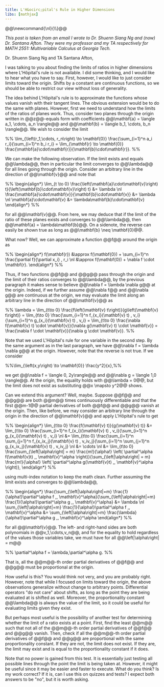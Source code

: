 ```yaml
---
title: L'H&ocirc;pital's Rule in Higher Dimensions
libs: [mathjax]
---
```


<div class="mathjaxDeclarations">
    @@\newcommand{\nl}{\\}@@
</div>

*This post is taken from an email I wrote to Dr. Shuenn Siang Ng and (now) Dr.
Santana Afton. They were my professor and my TA respectively for MATH 2551:
Multivariable Calculus at Georgia Tech.*

Dr. Shuenn Siang Ng and TA Santana Afton,

I was talking to you about finding the limits of ratios in higher dimensions
where L'H&ocirc;pital's rule is not available. I did some thinking, and I would
like to hear what you have to say. First, however, I would like to just consider
limits toward the origin. Shifts by a constant are continuous functions, so we
should be able to restrict our view without loss of generality.

The idea behind L'H&ocirc;pital's rule is to approximate the functions whose
values vanish with their tangent lines. The obvious extension would be to do the
same with planes. However, first we need to understand how the limits of the
ratios of planes work. Thus, consider two planes through the origin written in
@@z@@-equals form with coefficients @@\mathbf{a} = \langle a_1, \cdots, a_n
\rangle@@ and @@\mathbf{b} = \langle b_1, \cdots, b_n \rangle@@. We wish to
consider the limit

%% \lim_{\left(r_1,\cdots, r_n\right) \to \mathbf{0}} \frac{\sum_{i=1}^n a_i r_i}{\sum_{i=1}^n b_i r_i} = \lim_{\mathbf{r} \to \mathbf{0}} \frac{\mathbf{a}\cdot\mathbf{r}}{\mathbf{b}\cdot\mathbf{r}}. %%

We can make the following observation. If the limit exists and equals
@@\lambda@@, then in particular the limit converges to @@\lambda@@ for all lines
going through the origin. Consider an arbitrary line in the direction of
@@\mathbf{v}@@ and note that

%%
\begin{align\*}
    \lim_{t \to 0} \frac{\left(\mathbf{a}\cdot\mathbf{v}\right) t}{\left(\mathbf{b}\cdot\mathbf{v}\right) t} &= \lambda \nl
    \frac{\mathbf{a}\cdot\mathbf{v}}{\mathbf{b}\cdot\mathbf{v}} &= \lambda \nl
    \mathbf{a}\cdot\mathbf{v} &= \lambda\mathbf{b}\cdot\mathbf{v}
\end{align*}
%%

for all @@\mathbf{v}@@. From here, we may deduce that if the limit of the ratio
of these planes exists and converges to @@\lambda@@, then @@\mathbf{a} =
\lambda\mathbf{b}@@. On a sidenote, the reverse can easily be shown true as long
as @@\mathbf{b} \neq \mathbf{0}@@.

What now? Well, we can approximate a function @@f@@ around the origin as

%%
\begin{align\*}
    f(\mathbf{r}) &\approx f(\mathbf{0}) + \sum_{i=1}^n \frac{\partial f}{\partial x_i} \, r_i \nl
        &\approx f(\mathbf{0}) + \nabla f \cdot \mathbf{r}.
\end{align\*}
%%

Thus, if two functions @@f@@ and @@g@@ pass through the origin and the limit of
their ratios converges to @@\lambda@@, by the previous paragraph it makes sense
to believe @@\nabla f = \lambda \nabla g@@ at the origin. Indeed, if we further
assume @@\nabla f@@ and @@\nabla g@@ are continuous at the origin, we may
evaluate the limit along an arbitrary line in the direction of @@\mathbf{v}@@ as

%% \lambda = \lim_{t\to 0} \frac{f\left(\mathbf{v} t\right)}{g\left(\mathbf{v} t\right)} = \lim_{t\to 0} \frac{\sum_{i=1}^n f_{x_i}(\mathbf{v} t) \, v_i}{\sum_{i=1}^n g_{x_i}(\mathbf{v} t) \, v_i} = \lim_{t\to 0} \frac{\nabla f(\mathbf{v} t) \cdot \mathbf{v}}{\nabla g(\mathbf{v} t) \cdot \mathbf{v}} = \frac{\nabla f \cdot \mathbf{v}}{\nabla g \cdot \mathbf{v}}. %%

Note that we used L'H&ocirc;pital's rule for one variable in the second step. By
the same argument as in the last paragraph, we have @@\nabla f = \lambda \nabla
g@@ at the origin. However, note that the reverse is not true. If we consider

%%\lim_{\left(x,y\right) \to \mathbf{0}} \frac{y^2}{x},%%

we get @@\nabla f = \langle 0, 2y\rangle@@ and @@\nabla g = \langle 1,0
\rangle@@. At the origin, the equality holds with @@\lambda = 0@@, but the limit
does not exist as substituting @@x \mapsto y^2@@ shows.

Can we extend this argument? Well, maybe. Suppose @@f@@ and @@g@@ are both @@m@@
times continuously differentiable and that the first @@m-1@@ partial derivatives
of both @@f@@ and @@g@@ vanish at the origin. Then, like before, we may consider
an arbitrary line through the origin in the direction of @@\mathbf{v}@@ and
apply L'H&ocirc;pital's rule to get

%%
\begin{align\*}
    \lim_{t\to 0} \frac{f(\mathbf{v} t)}{g(\mathbf{v} t)} &= \lim_{t\to 0} \frac{\sum_{i=1}^n f_{x_i}(\mathbf{v} t) \, v_i}{\sum_{i=1}^n g_{x_i}(\mathbf{v} t) \, v_i} \nl
        &= \lim_{t\to 0} \frac{\sum_{i=1}^n \sum_{j=1}^n f_{x_ix_j}(\mathbf{v} t) \, v_iv_j}{\sum_{i=1}^n \sum_{j=1}^n g_{x_ix_j}(\mathbf{v} t) \, v_iv_j} \nl
        &= \cdots \nl
        &= \lim_{t\to 0} \frac{\sum_{\left|\alpha\right| = m} \frac{m!}{\alpha!} \left( \partial^\alpha f(\mathbf{v}t) \,\, \mathbf{v}^\alpha \right)}{\sum_{\left|\alpha\right| = m} \frac{m!}{\alpha!} \left( \partial^\alpha g(\mathbf{v}t) \,\, \mathbf{v}^\alpha \right)},
\end{align\*}
%%

using multi-index notation to keep the math clean. Further assuming the limit
exists and converges to @@\lambda@@,

%%
\begin{align\*}
    \frac{\sum_{\left|\alpha\right|=m} \frac{1}{\alpha!}\partial^\alpha f \,\, \mathbf{v}^\alpha}{\sum_{\left|\alpha\right|=m} \frac{1}{\alpha!}\partial^\alpha g \,\, \mathbf{v}^\alpha} &= \lambda \nl
    \sum_{\left|\alpha\right|=m} \frac{1}{\alpha!}\partial^\alpha f \,\, \mathbf{v}^\alpha &= \sum_{\left|\alpha\right|=m} \frac{\lambda}{\alpha!}\partial^\alpha g \,\, \mathbf{v}^\alpha
\end{align\*}
%%

for all @@\mathbf{v}@@. The left- and right-hand sides are both polynomials in
@@v_1,\cdots,v_n@@, and for the equality to hold regardless of the values those
variables take, we must have for all @@\left|\alpha\right| = m@@

%% \partial^\alpha f = \lambda\,\partial^\alpha g. %%

That is, all the @@m@@-th order partial derivatives of @@f@@ and @@g@@ must be
proportional at the origin.

How useful is this? You would think not very, and you are probably right.
However, note that while I focused on limits toward the origin, the above
observations generalize without change to arbitrary points. Differential
operators "do not care" about shifts, as long as the point they are being
evaluated at is shifted as well. Moreover, the proportionality constant
@@\lambda@@ is always the value of the limit, so it could be useful for
evaluating limits given they exist.

But perhaps most useful is the possibility of another test for determining
whether the limit of a ratio exists at a point. First, find the least @@m@@ such
that not all of the @@m@@-th order partial derivatives of @@f@@ and @@g@@
vanish. Then, check if all the @@m@@-th order partial derivatives of @@f@@ and
@@g@@ are proportional with the same proportionality constant. If they are not,
the limit does not exist. If they are, the limit may exist and is equal to the
proportionality constant if it does.

Note that no power is gained from this test. It is essentially just testing all
possible lines through the point the limit is being taken at. However, it might
be useful since it may be easier and faster to execute. What do you think? Is my
work correct? If it is, can I use this on quizzes and tests? I expect both
answers to be "no", but it is worth asking.
